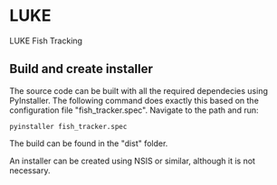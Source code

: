 # LUKE
LUKE Fish Tracking

## Build and create installer
The source code can be built with all the required dependecies using PyInstaller. The following command does exactly this based on the configuration file "fish_tracker.spec". Navigate to the path and run:
```
pyinstaller fish_tracker.spec
```
The build can be found in the "dist" folder.

An installer can be created using NSIS or similar, although it is not necessary.